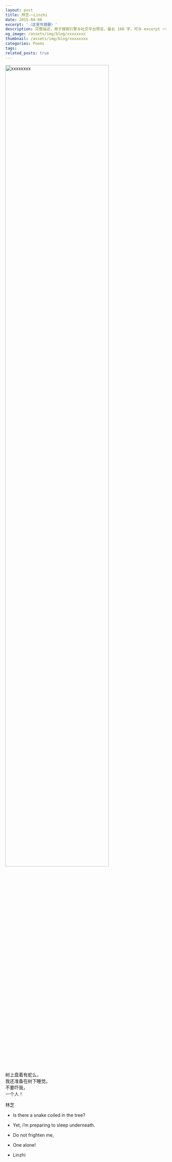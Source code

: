```yaml
---
layout: post
title: 林芝——Linzhi
date: 2015-04-08
excerpt: '（这里写摘要）'
description: 完整描述，用于搜索引擎与社交平台预览，最长 160 字，可与 excerpt 一致
og_image: /assets/img/blog/xxxxxxxx
thumbnail: /assets/img/blog/xxxxxxxx
categories: Poems
tags: 
related_posts: true
---
```


<img src="/assets/img/blog/xxxxxxxx" style="width:80%;" alt="xxxxxxxx">

树上盘着有蛇么，  
我还准备在树下睡觉。  
不要吓我，  
一个人！

林芝

- Is there a snake coiled in the tree?
- Yet, i’m preparing to sleep underneath.
- Do not frighten me,
- One alone!

- Linzhi